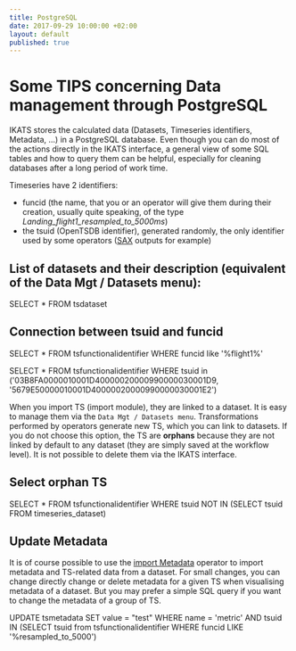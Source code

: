 ```yaml
---
title: PostgreSQL
date: 2017-09-29 10:00:00 +02:00
layout: default
published: true
---
```


Some TIPS concerning Data management through PostgreSQL
========================================================
IKATS stores the calculated data (Datasets, Timeseries identifiers, Metadata, ...) in a PostgreSQL database. Even though you can do most of the actions directly in the IKATS interface, a general view of some SQL tables and how to query them can be helpful, especially for cleaning databases after a long period of work time.

Timeseries have 2 identifiers:
- funcid (the name, that you or an operator will give them during their creation, usually quite speaking, of the type *Landing_flight1_resampled_to_5000ms*)
- the tsuid (OpenTSDB identifier), generated randomly, the only identifier used by some operators ([SAX](/doc/operators/sax.html) outputs for example)


List of datasets and their description (equivalent of the Data Mgt / Datasets menu):
------------------------------------------------------------------------------
SELECT * FROM tsdataset


Connection between tsuid and funcid
------------------------------

SELECT * FROM tsfunctionalidentifier
WHERE funcid like '%flight1%'

SELECT * FROM tsfunctionalidentifier
WHERE tsuid in ('03B8FA0000010001D40000020000990000030001D9, '5679E50000010001D40000020000990000030001E2')



When you import TS (import module), they are linked to a dataset. It is easy to manage them via the `Data Mgt / Datasets menu`. Transformations performed by operators generate new TS, which you can link to datasets. If you do not choose this option, the TS are **orphans** because they are not linked by default to any dataset (they are simply saved at the workflow level). It is not possible to delete them via the IKATS interface.

Select orphan TS
-------------------
SELECT * FROM tsfunctionalidentifier
WHERE tsuid NOT IN
(SELECT tsuid FROM timeseries_dataset)


Update Metadata
----------------------------
It is of course possible to use the [import Metadata](/doc/operators/importMetadata.html) operator to import metadata and TS-related data from a dataset.
For small changes, you can change directly change or delete metadata for a given TS when visualising metadata of a dataset. But you may prefer a simple SQL query if you want to change the metadata of a group of TS.

UPDATE tsmetadata
SET value = "test"
WHERE name = 'metric' AND tsuid IN
(SELECT tsuid from tsfunctionalidentifier WHERE funcid LIKE '%resampled_to_5000')
